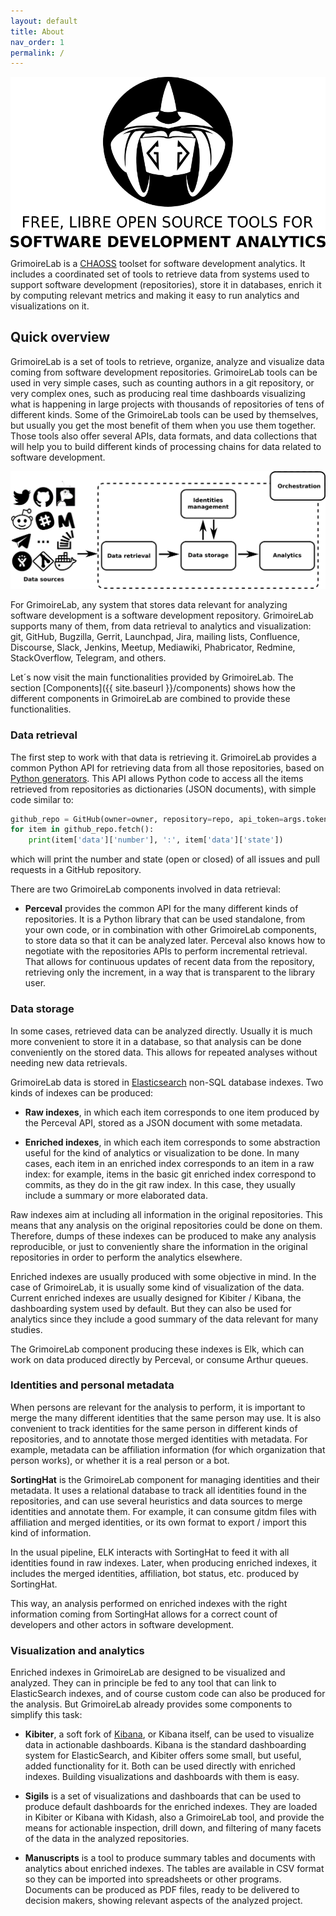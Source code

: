 ```yaml
---
layout: default
title: About
nav_order: 1
permalink: /
---
```


![](./assets/grimoirelab-logo.png)

GrimoireLab is a [CHAOSS](https://chaoss.community) toolset for software
development analytics. It includes a coordinated set of tools to retrieve data
from systems used to support software development (repositories), store it in
databases, enrich it by computing relevant metrics and making it easy to run
analytics and visualizations on it.

## Quick overview

GrimoireLab is a set of tools to retrieve, organize, analyze and visualize data
coming from software development repositories. GrimoireLab tools can be used in
very simple cases, such as counting authors in a git repository, or very complex
ones, such as producing real time dashboards visualizing what is happening in
large projects with thousands of repositories of tens of different kinds. Some
of the GrimoireLab tools can be used by themselves, but usually you get the most
benefit of them when you use them together. Those tools also offer several APIs,
data formats, and data collections that will help you to build different kinds
of processing chains for data related to software development.

![](./assets/grimoirelab-all.png)

For GrimoireLab, any system that stores data relevant for analyzing software
development is a software development repository. GrimoireLab supports many of
them, from data retrieval to analytics and visualization: git, GitHub, Bugzilla,
Gerrit, Launchpad, Jira, mailing lists, Confluence, Discourse, Slack, Jenkins,
Meetup, Mediawiki, Phabricator, Redmine, StackOverflow, Telegram, and others.

Let´s now visit the main functionalities provided by GrimoireLab. The section
[Components]({{ site.baseurl }}/components) shows how the different components
in GrimoireLab are combined to provide these functionalities.

### Data retrieval

The first step to work with that data is retrieving it. GrimoireLab provides a
common Python API for retrieving data from all those repositories, based on
[Python generators](https://wiki.python.org/moin/Generators). This API allows
Python code to access all the items retrieved from repositories as dictionaries
(JSON documents), with simple code similar to:

```python
github_repo = GitHub(owner=owner, repository=repo, api_token=args.token)
for item in github_repo.fetch():
    print(item['data']['number'], ':', item['data']['state'])
```

which will print the number and state (open or closed) of all issues and pull
requests in a GitHub repository.

There are two GrimoireLab components involved in data retrieval:

* **Perceval** provides the common API for the many different kinds of
  repositories. It is a Python library that can be used standalone, from your
  own code, or in combination with other GrimoireLab components, to store data
  so that it can be analyzed later. Perceval also knows how to negotiate with
  the repositories APIs to perform incremental retrieval. That allows for
  continuous updates of recent data from the repository, retrieving only the
  increment, in a way that is transparent to the library user.

### Data storage

In some cases, retrieved data can be analyzed directly. Usually it is much more
convenient to store it in a database, so that analysis can be done conveniently
on the stored data. This allows for repeated analyses without needing new data
retrievals.

GrimoireLab data is stored in
[Elasticsearch](https://github.com/elastic/elasticsearch) non-SQL database
indexes. Two kinds of indexes can be produced:

* **Raw indexes**, in which each item corresponds to one item produced by the
  Perceval API, stored as a JSON document with some metadata.

* **Enriched indexes**, in which each item corresponds to some abstraction
  useful for the kind of analytics or visualization to be done. In many cases,
  each item in an enriched index corresponds to an item in a raw index: for
  example, items in the basic git enriched index correspond to commits, as they
  do in the git raw index. In this case, they usually include a summary or more
  elaborated data.

Raw indexes aim at including all information in the original repositories. This
means that any analysis on the original repositories could be done on them.
Therefore, dumps of these indexes can be produced to make any analysis
reproducible, or just to conveniently share the information in the original
repositories in order to perform the analytics elsewhere.

Enriched indexes are usually produced with some objective in mind. In the case
of GrimoireLab, it is usually some kind of visualization of the data. Current
enriched indexes are usually designed for Kibiter / Kibana, the dashboarding
system used by default. But they can also be used for analytics since they
include a good summary of the data relevant for many studies.

The GrimoireLab component producing these indexes is Elk, which can work on data
produced directly by Perceval, or consume Arthur queues.

### Identities and personal metadata

When persons are relevant for the analysis to perform, it is important to merge
the many different identities that the same person may use. It is also
convenient to track identities for the same person in different kinds of
repositories, and to annotate those merged identities with metadata. For
example, metadata can be affiliation information (for which organization that
person works), or whether it is a real person or a bot.

**SortingHat** is the GrimoireLab component for managing identities and their
metadata. It uses a relational database to track all identities found in the
repositories, and can use several heuristics and data sources to merge
identities and annotate them. For example, it can consume gitdm files with
affiliation and merged identities, or its own format to export / import this
kind of information.

In the usual pipeline, ELK interacts with SortingHat to feed it with all
identities found in raw indexes. Later, when producing enriched indexes, it
includes the merged identities, affiliation, bot status, etc. produced by
SortingHat.

This way, an analysis performed on enriched indexes with the right information
coming from SortingHat allows for a correct count of developers and other actors
in software development.

### Visualization and analytics

Enriched indexes in GrimoireLab are designed to be visualized and analyzed. They
can in principle be fed to any tool that can link to ElasticSearch indexes, and
of course custom code can also be produced for the analysis. But GrimoireLab
already provides some components to simplify this task:

* **Kibiter**, a soft fork of [Kibana](https://www.elastic.co/products/kibana),
  or Kibana itself, can be used to visualize data in actionable dashboards.
  Kibana is the standard dashboarding system for ElasticSearch, and Kibiter
  offers some small, but useful, added functionality for it. Both can be used
  directly with enriched indexes. Building visualizations and dashboards with
  them is easy.

* **Sigils** is a set of visualizations and dashboards that can be used to
  produce default dashboards for the enriched indexes. They are loaded in
  Kibiter or Kibana with Kidash, also a GrimoireLab tool, and provide the means
  for actionable inspection, drill down, and filtering of many facets of the
  data in the analyzed repositories.

* **Manuscripts** is a tool to produce summary tables and documents with
  analytics about enriched indexes. The tables are available in CSV format so
  they can be imported into spreadsheets or other programs. Documents can be
  produced as PDF files, ready to be delivered to decision makers, showing
  relevant aspects of the analyzed project.
